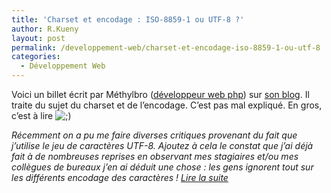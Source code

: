 ```yaml
---
title: 'Charset et encodage : ISO-8859-1 ou UTF-8 ?'
author: R.Kueny
layout: post
permalink: /developpement-web/charset-et-encodage-iso-8859-1-ou-utf-8
categories:
  - Développement Web
---
```

Voici un billet écrit par Méthylbro (<a href="http://methylbro.titaxium.org/" target="_blank">développeur web php</a>) sur <a href="http://methylbro.titaxium.org" target="_blank">son blog</a>. Il traite du sujet du charset et de l&rsquo;encodage. C&rsquo;est pas mal expliqué. En gros, c&rsquo;est à lire <img src="http://rkueny.fr/wp-includes/images/smilies/icon_wink.gif" alt=";)" class="wp-smiley" />

*Récemment on a pu me faire diverses critiques provenant du fait que j’utilise le jeu de caractères UTF-8. Ajoutez à cela le constat que j’ai déjà fait à de nombreuses reprises en observant mes stagiaires et/ou mes collègues de bureaux j’en ai déduit une chose : les gens ignorent tout sur les différents encodage des caractères ! [Lire la suite][1]*

 [1]: http://methylbro.titaxium.org/post/2009/05/20/Charset-et-encodage-%3A-ISO-8859-1-ou-UTF-8